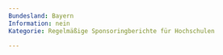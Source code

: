 ```yaml
---
Bundesland: Bayern
Information: nein
Kategorie: Regelmäßige Sponsoring­berichte für Hochschulen

---
```

